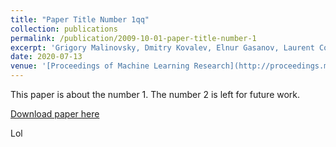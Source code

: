 ```yaml
---
title: "Paper Title Number 1qq"
collection: publications
permalink: /publication/2009-10-01-paper-title-number-1
excerpt: 'Grigory Malinovsky, Dmitry Kovalev, Elnur Gasanov, Laurent Condat, Peter Richtárik, [ICML 2020](https://icml.cc/virtual/2020/poster/6590)'
date: 2020-07-13
venue: '[Proceedings of Machine Learning Research](http://proceedings.mlr.press/v119/malinovskiy20a.html)'
---
```

This paper is about the number 1. The number 2 is left for future work.

[Download paper here](http://academicpages.github.io/files/paper1.pdf)

Lol
